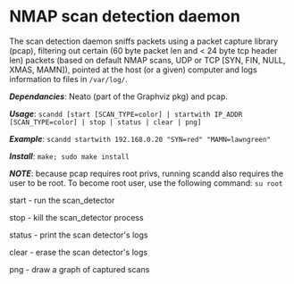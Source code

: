 NMAP scan detection daemon
=====================

The scan detection daemon sniffs packets using a packet capture library (pcap), filtering out certain (60 byte packet len and < 24 byte tcp header len) packets (based on default NMAP scans, UDP or TCP [SYN, FIN, NULL, XMAS, MAMN]), pointed at the host (or a given) computer and logs information to files in ```/var/log/```.

***Dependancies***: Neato (part of the Graphviz pkg) and pcap.

***Usage***: ```scandd [start [SCAN_TYPE=color] | startwith IP_ADDR [SCAN_TYPE=color] | stop | status | clear | png]```

***Example***: ```scandd startwith 192.168.0.20 "SYN=red" "MAMN=lawngreen"```

***Install***: ```make; sudo make install```

***NOTE***: because pcap requires root privs, running scandd also requires the user to be root. To become root user, use the following command: ```su root```

start - run the scan_detector

stop - kill the scan_detector process

status - print the scan detector's logs

clear - erase the scan detector's logs

png - draw a graph of captured scans

